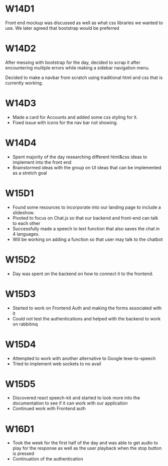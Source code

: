 # W14D1

Front end mockup was discussed as well as what css libraries
we wanted to use.
We later agreed that bootstrap would be preferred


# W14D2

After messing with bootstrap for the day, decided to scrap it after encountering multiple errors
while making a sidebar navigation menu.

Decided to make a navbar from scratch using traditional html and css that is currently working.


# W14D3

- Made a card for Accounts and added some css styling for it.
- Fixed issue with icons for the nav bar not showing.


# W14D4

- Spent majority of the day researching different html&css ideas to implement into
the front end
- Brainstormed ideas with the group on UI ideas that can be implemented as a
stretch goal

# W15D1
- Found some resources to incorporate into our landing page to include a slideshow.
- Pivoted to focus on Chat.js so that our backend and front-end can talk to each other
- Successfully made a speech to text function that also saves the chat in 4 languages.
- Will be working on adding a function so that user may talk to the chatbot

# W15D2
- Day was spent on the backend on how to connect it to the frontend.

# W15D3
- Started to work on Frontend Auth and making the forms associated with it
- Could not test the authentications and helped with the backend to work on rabbitmq

# W15D4
- Attempted to work with another alternative to Google texe-to-speech
- Tried to implement web sockets to no avail

# W15D5
- Discovered react speech-kit and started to look more into the documentation to see if it can work with our application
- Continued work with Frontend auth

# W16D1
- Took the week for the first half of the day and was able to get audio to play for the response as well as the user playback when the stop button is pressed
- Continuation of the authentication
